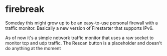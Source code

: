 # firebreak

Someday this might grow up to be an easy-to-use personal firewall with a 
traffic monitor. Basically a new version of Firestarter that supports IPv6.

As of now it's a simple network traffic monitor that uses a raw socket to
monitor tcp and udp traffic.  The Rescan button is a placeholder and doesn't
do anything at the moment
